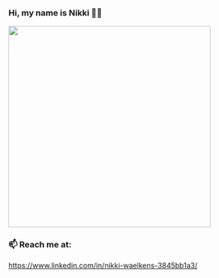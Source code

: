 ### Hi, my name is Nikki 👋😀

<img src="https://media.giphy.com/media/citBl9yPwnUOs/giphy.gif" width="400">

### 📫 Reach me at:
https://www.linkedin.com/in/nikki-waelkens-3845bb1a3/
